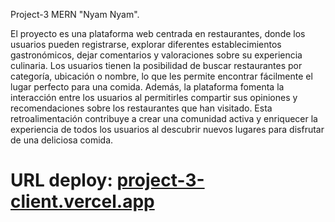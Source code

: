 Project-3 MERN  "Nyam Nyam".

 El proyecto es una plataforma web centrada en restaurantes, donde los usuarios pueden registrarse, explorar diferentes establecimientos gastronómicos, dejar comentarios y valoraciones sobre su experiencia culinaria. Los usuarios tienen la posibilidad de buscar restaurantes por categoría, ubicación o nombre, lo que les permite encontrar fácilmente el lugar perfecto para una comida. Además, la plataforma fomenta la interacción entre los usuarios al permitirles compartir sus opiniones y recomendaciones sobre los restaurantes que han visitado. Esta retroalimentación contribuye a crear una comunidad activa y enriquecer la experiencia de todos los usuarios al descubrir nuevos lugares para disfrutar de una deliciosa comida.

# URL deploy:  [project-3-client.vercel.app](https://project-3-client.vercel.app/)




